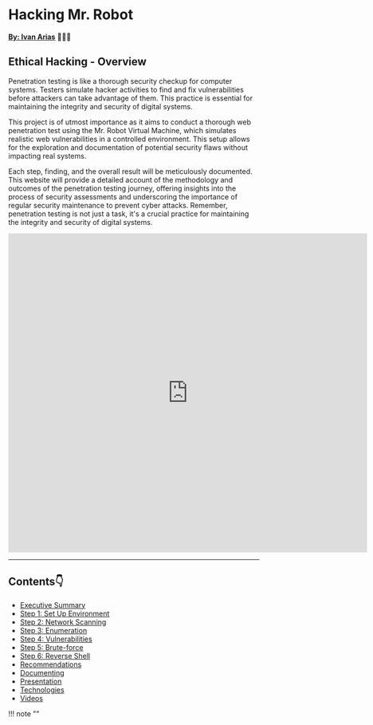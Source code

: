 # Hacking Mr. Robot

[**By: Ivan Arias**](http://www.hcoco1.com) 🧑🏻‍💻

## Ethical Hacking - Overview

Penetration testing is like a thorough security checkup for computer systems. Testers simulate hacker activities to find and fix vulnerabilities before attackers can take advantage of them. This practice is essential for maintaining the integrity and security of digital systems.

This project is of utmost importance as it aims to conduct a thorough web penetration test using the Mr. Robot Virtual Machine, which simulates realistic web vulnerabilities in a controlled environment. This setup allows for the exploration and documentation of potential security flaws without impacting real systems.

Each step, finding, and the overall result will be meticulously documented. This website will provide a detailed account of the methodology and outcomes of the penetration testing journey, offering insights into the process of security assessments and underscoring the importance of regular security maintenance to prevent cyber attacks. Remember, penetration testing is not just a task, it's a crucial practice for maintaining the integrity and security of digital systems.

<div align="center">
  <iframe width="720" height="640"
    src="https://youtu.be/h_1kdILmgIE"
    frameborder="0"
    allow="accelerometer; autoplay; encrypted-media; gyroscope; picture-in-picture"
    allowfullscreen>
  </iframe>
</div>

---

## Contents:point_down:

- [Executive Summary](1-summary.md)
- [Step 1: Set Up Environment](challenge_1.md)
- [Step 2: Network Scanning](challenge_2.md)
- [Step 3: Enumeration](challenge_3.md)
- [Step 4: Vulnerabilities](challenge_4.md)
- [Step 5: Brute-force](challenge_5.md)
- [Step 6: Reverse Shell](challenge_6.md)
- [Recommendations](o-recommendations.md)
- [Documenting](report.md)
- [Presentation](presentation.md)
- [Technologies](technologies.md)
- [Videos](videos.md)

!!! note ""
